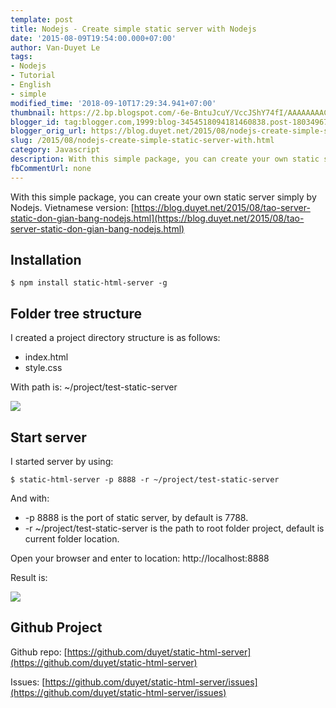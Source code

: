 ```yaml
---
template: post
title: Nodejs - Create simple static server with Nodejs
date: '2015-08-09T19:54:00.000+07:00'
author: Van-Duyet Le
tags:
- Nodejs
- Tutorial
- English
- simple
modified_time: '2018-09-10T17:29:34.941+07:00'
thumbnail: https://2.bp.blogspot.com/-6e-BntuJcuY/VccJShY74fI/AAAAAAAACtQ/AEgG4pJeriE/s1600/test-html-server.png
blogger_id: tag:blogger.com,1999:blog-3454518094181460838.post-1803496770055106930
blogger_orig_url: https://blog.duyet.net/2015/08/nodejs-create-simple-static-server-with.html
slug: /2015/08/nodejs-create-simple-static-server-with.html
category: Javascript
description: With this simple package, you can create your own static server simply by Nodejs.
fbCommentUrl: none
---
```


With this simple package, you can create your own static server simply by Nodejs.
Vietnamese version: [https://blog.duyet.net/2015/08/tao-server-static-don-gian-bang-nodejs.html](https://blog.duyet.net/2015/08/tao-server-static-don-gian-bang-nodejs.html)

## Installation ##

```
$ npm install static-html-server -g
```

## Folder tree structure ##

I created a project directory structure is as follows:

- index.html
- style.css 

With path is: ~/project/test-static-server 

![](https://2.bp.blogspot.com/-6e-BntuJcuY/VccJShY74fI/AAAAAAAACtQ/AEgG4pJeriE/s1600/test-html-server.png)

## Start server ##

I started server by using:

```
$ static-html-server -p 8888 -r ~/project/test-static-server 
```

And with:

- -p 8888 is the port of static server, by default is 7788.
- -r ~/project/test-static-server is the path to root folder project, default is current folder location.

Open your browser and enter to location: http://localhost:8888

Result is: 

![](https://2.bp.blogspot.com/-FiaZHjDZeWQ/VccLGm3k_BI/AAAAAAAACtc/0qxhWNca8Bw/s1600/test-simple-server-view.png)

## Github Project ##

Github repo: [https://github.com/duyet/static-html-server](https://github.com/duyet/static-html-server)

Issues: [https://github.com/duyet/static-html-server/issues](https://github.com/duyet/static-html-server/issues)
